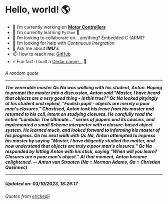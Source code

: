 # Hello, world! 🌎


- 🔧 I’m currently working on [**Motor Controllers**](https://github.com/kyleRhess/MicroMotor)
- 🌱 I’m currently learning `Python` **🐍**
- 👯 I’m looking to collaborate on... anything? Embedded C (ARM)?
- 🤔 I’m looking for help with *Continuous Integration*
- 💬 Ask me about ***IMU's***
- 📫 How to reach me: [GitHub](https://github.com/kyleRhess)
- ⚡ Fun fact: I built a [Cedar canoe...](https://kylerhess.github.io/canoe.html) 🛶

_A random quote_
___
***The venerable master Qc Na was walking with his student, Anton.  Hoping to
prompt the master into a discussion, Anton said "Master, I have heard that
objects are a very good thing - is this true?"  Qc Na looked pityingly at
his student and replied, "Foolish pupil - objects are merely a poor man's
closures."
    Chastised, Anton took his leave from his master and returned to his cell,
intent on studying closures.  He carefully read the entire "Lambda: The
Ultimate..." series of papers and its cousins, and implemented a small
Scheme interpreter with a closure-based object system.  He learned much, and
looked forward to informing his master of his progress.
    On his next walk with Qc Na, Anton attempted to impress his master by
saying "Master, I have diligently studied the matter, and now understand
that objects are truly a poor man's closures."  Qc Na responded by hitting
Anton with his stick, saying "When will you learn? Closures are a poor man's
object."  At that moment, Anton became enlightened.
-- Anton van Straaten (Na = Norman Adams, Qa = Christian Queinnec)***
___
##### Updated on: 03/10/2023, 18:29:17
###### Quotes from [erickedji](https://gist.github.com/erickedji/68802)